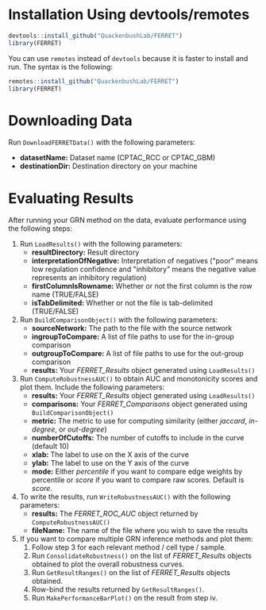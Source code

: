 # Installation Using devtools/remotes

```r
devtools::install_github("QuackenbushLab/FERRET")
library(FERRET)
```
You can use `remotes` instead of `devtools` because it is faster to install and run. The syntax is the following:

```r
remotes::install_github("QuackenbushLab/FERRET")
library(FERRET)
```

# Downloading Data

Run ```DownloadFERRETData()``` with the following parameters:
   -  **datasetName:** Dataset name (CPTAC_RCC or CPTAC_GBM)
   -  **destinationDir:** Destination directory on your machine

# Evaluating Results

After running your GRN method on the data, evaluate performance using the following steps:
1. Run ```LoadResults()``` with the following parameters:
   -  **resultDirectory:** Result directory
   -  **interpretationOfNegative:** Interpretation of negatives ("poor" means low regulation confidence and "inhibitory" means the negative value represents an inhibitory regulation)
   -  **firstColumnIsRowname:** Whether or not the first column is the row name (TRUE/FALSE)
   -  **isTabDelimited:** Whether or not the file is tab-delimited (TRUE/FALSE)
2. Run ```BuildComparisonObject()``` with the following parameters:
   -  **sourceNetwork:** The path to the file with the source network
   -  **ingroupToCompare:** A list of file paths to use for the in-group comparison
   -  **outgroupToCompare:** A list of file paths to use for the out-group comparison
   -  **results:** Your *FERRET_Results* object generated using ```LoadResults()```
3. Run ```ComputeRobustnessAUC()``` to obtain AUC and monotonicity scores and plot them. Include the following parameters:
   -  **results:** Your *FERRET_Results* object generated using ```LoadResults()```
   -  **comparisons:** Your *FERRET_Comparisons* object generated using ```BuildComparisonObject()```
   -  **metric:** The metric to use for computing similarity (either *jaccard*, *in-degree*, or *out-degree*)
   -  **numberOfCutoffs:** The number of cutoffs to include in the curve (default 10)
   -  **xlab:** The label to use on the X axis of the curve
   -  **ylab:** The label to use on the Y axis of the curve
   -  **mode:** Either *percentile* if you want to compare edge weights by percentile or *score* if you want to compare raw scores. Default is *score*.
4. To write the results, run ```WriteRobustnessAUC()``` with the following parameters:
   -  **results:** The *FERRET_ROC_AUC* object returned by ```ComputeRobustnessAUC()```
   -  **fileName:** The name of the file where you wish to save the results
5. If you want to compare multiple GRN inference methods and plot them:
    1.  Follow step 3 for each relevant method / cell type / sample.
    2.  Run ```ConsolidateRobustness()``` on the list of *FERRET_Results* objects obtained to plot the overall robustness curves.
    3.  Run ```GetResultRanges()``` on the list of *FERRET_Results* objects obtained.
    4.  Row-bind the results returned by ```GetResultRanges()```.
    5.  Run ```MakePerformanceBarPlot()``` on the result from step iv.
